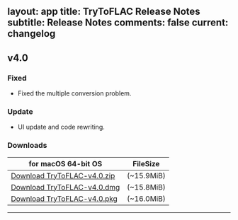 layout: app
title: TryToFLAC Release Notes
subtitle: Release Notes
comments: false
current: changelog
---

## v4.0
<script> GmagonUtils.$verNote('2017-05-24')</script>

### Fixed

- Fixed the multiple conversion problem.

### Update

- UI update and code rewriting.

### Downloads

for macOS 64-bit OS | FileSize
------------------------------ | -------------------------
[Download TryToFLAC-v4.0.zip](http://www.filefactory.com/file/6o92m8tyzott/TryToFLAC-4.0.zip)    | (~15.9MiB)
[Download TryToFLAC-v4.0.dmg](http://www.filefactory.com/file/3nmz0js5vn9d/TryToFLAC-4.0.dmg)    | (~15.8MiB)
[Download TryToFLAC-v4.0.pkg](http://www.filefactory.com/file/72z7dj94i6qp/TryToFLAC-4.0.pkg.zip)    | (~16.0MiB)


---
